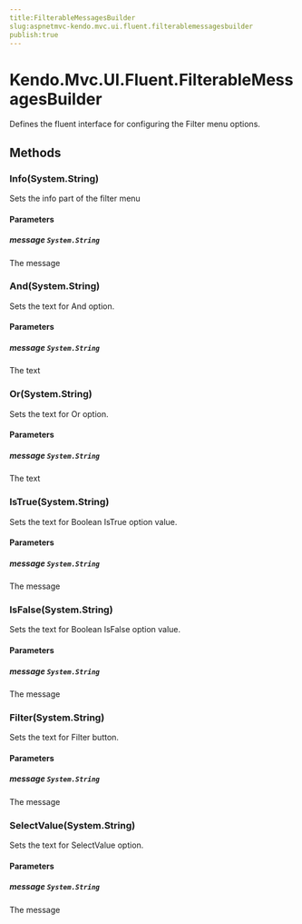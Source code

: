 ```yaml
---
title:FilterableMessagesBuilder
slug:aspnetmvc-kendo.mvc.ui.fluent.filterablemessagesbuilder
publish:true
---
```


# Kendo.Mvc.UI.Fluent.FilterableMessagesBuilder

Defines the fluent interface for configuring the Filter menu options.

## Methods

### Info(System.String)
Sets the info part of the filter menu

#### Parameters

##### message `System.String`
The message

### And(System.String)
Sets the text for And option.

#### Parameters

##### message `System.String`
The text

### Or(System.String)
Sets the text for Or option.

#### Parameters

##### message `System.String`
The text

### IsTrue(System.String)
Sets the text for Boolean IsTrue option value.

#### Parameters

##### message `System.String`
The message

### IsFalse(System.String)
Sets the text for Boolean IsFalse option value.

#### Parameters

##### message `System.String`
The message

### Filter(System.String)
Sets the text for Filter button.

#### Parameters

##### message `System.String`
The message

### SelectValue(System.String)
Sets the text for SelectValue option.

#### Parameters

##### message `System.String`
The message